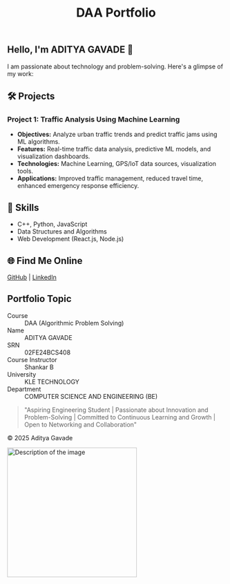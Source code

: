 
<!DOCTYPE html>
<html lang="en">
<head>
</head>
<body>
    <header class="header">
        <h1>DAA Portfolio</h1>
    </header>
    <main>
        <section class="about">
            <h2>Hello, I'm <span class="highlight">ADITYA GAVADE</span> 👋</h2>
            <p>I am passionate about technology and problem-solving. Here's a glimpse of my work:</p>
        </section>
        <section class="projects">
            <h2>🛠️ Projects</h2>
            <div class="project-card">
                <h3>Project 1: Traffic Analysis Using Machine Learning</h3>
                <ul>
                    <li><strong>Objectives:</strong> Analyze urban traffic trends and predict traffic jams using ML algorithms.</li>
                    <li><strong>Features:</strong> Real-time traffic data analysis, predictive ML models, and visualization dashboards.</li>
                    <li><strong>Technologies:</strong> Machine Learning, GPS/IoT data sources, visualization tools.</li>
                    <li><strong>Applications:</strong> Improved traffic management, reduced travel time, enhanced emergency response efficiency.</li>
                </ul>
            </div>
        </section>
        <section class="skills">
            <h2>🚀 Skills</h2>
            <ul>
                <li>C++, Python, JavaScript</li>
                <li>Data Structures and Algorithms</li>
                <li>Web Development (React.js, Node.js)</li>
            </ul>
        </section>
        <section class="find-me">
            <h2>🌐 Find Me Online</h2>
            <p><a href="https://github.com/adityagavde48" target="_blank">GitHub</a> | <a href="https://www.linkedin.com/feed/" target="_blank">LinkedIn</a></p>
        </section>
        <section class="details">
            <h2>Portfolio Topic</h2>
            <dl>
                <dt>Course</dt>
                <dd>DAA (Algorithmic Problem Solving)</dd>
                <dt>Name</dt>
                <dd>ADITYA GAVADE</dd>
                <dt>SRN</dt>
                <dd>02FE24BCS408</dd>
                <dt>Course Instructor</dt>
                <dd>Shankar B</dd>
                <dt>University</dt>
                <dd>KLE TECHNOLOGY</dd>
                <dt>Department</dt>
                <dd>COMPUTER SCIENCE AND ENGINEERING (BE)</dd>
            </dl>
        </section>
        <blockquote>
            "Aspiring Engineering Student | Passionate about Innovation and Problem-Solving | Committed to Continuous Learning and Growth | Open to Networking and Collaboration"
        </blockquote>
    </main>
    <footer class="footer">
        <p>&copy; 2025 Aditya Gavade</p>
    </footer>
    <img src="download.jpg" alt="Description of the image" width="300">

</body>
</html>

